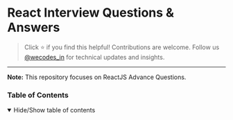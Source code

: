 # React Interview Questions & Answers

> Click :star: if you find this helpful! Contributions are welcome. Follow us [@wecodes_in](https://medium.com/@gajendra.gangwar/) for technical updates and insights.

---


**Note:** This repository focuses on ReactJS Advance Questions. 
### Table of Contents

<details open>
<summary>
Hide/Show table of contents
</summary>
